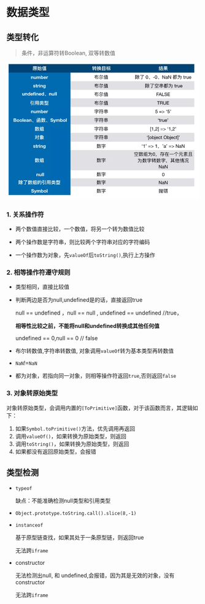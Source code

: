 # 数据类型

## 类型转化

> 条件，非运算符转Boolean, 双等转数值

![类型转换](../img/类型转换.jpg)

### 1. 关系操作符

* 两个数值直接比较，一个数值，将另一个转为数值比较

* 两个操作数是字符串，则比较两个字符串对应的字符编码
* 一个操作数为对象，先`valueOf`后`toString()`,执行上方操作

### 2. 相等操作符遵守规则

* 类型相同，直接比较值

* 判断两边是否为null,undefined是的话，直接返回true

  null == undefined ，null == null , undefined == undefined //true，

  **相等性比较之前，不能将null和undefined转换成其他任何值** 

  undefined == 0,null == 0	// false

* 布尔转数值,字符串转数值, 对象调用`valueOf`转为基本类型再转数值

* `NaN`!=`NaN`

* 都为对象，若指向同一对象，则相等操作符返回`true`,否则返回`false`

### 3. 对象转原始类型

对象转原始类型，会调用内置的`[ToPrimitive]`函数，对于该函数而言，其逻辑如下：

1. 如果`Symbol.toPrimitive()`方法，优先调用再返回
2. 调用`valueOf()`，如果转换为原始类型，则返回
3. 调用`toString()`，如果转换为原始类型，则返回
4. 如果都没有返回原始类型，会报错

## 类型检测

* `typeof`

  缺点：不能准确检测null类型和引用类型

* `Object.prototype.toString.call().slice(8,-1)`

* `instanceof`

  基于原型链查找，如果其处于一条原型链，则返回true

  无法跨`iframe`

* constructor

  无法检测出null, 和 undefined,会报错，因为其是无效的对象，没有constructor

  无法跨`iframe`